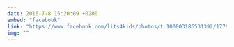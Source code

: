 ```yaml
---
date: 2016-7-8 15:20:09 +0200
embed: "facebook"
link: "https://www.facebook.com/lits4kids/photos/t.100003186531392/1779652742271063/?type=3&theater"
img: ""
---
```


